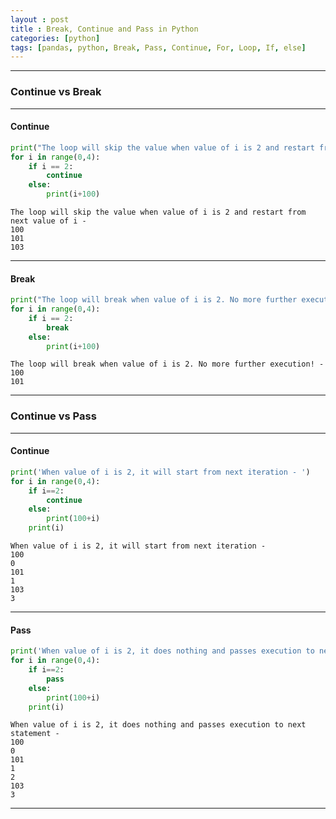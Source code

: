 ```yaml
---
layout : post
title : Break, Continue and Pass in Python
categories: [python]
tags: [pandas, python, Break, Pass, Continue, For, Loop, If, else]
---
```


---

### Continue vs Break

---

#### Continue

```python
print("The loop will skip the value when value of i is 2 and restart from next value of i - ")
for i in range(0,4):
    if i == 2:
        continue
    else:
        print(i+100)
```
>
    The loop will skip the value when value of i is 2 and restart from next value of i - 
    100
    101
    103


---

#### Break

```python
print("The loop will break when value of i is 2. No more further execution! - ")
for i in range(0,4):
    if i == 2:
        break
    else:
        print(i+100)
```
>
    The loop will break when value of i is 2. No more further execution! - 
    100
    101


---

### Continue vs Pass

---

#### Continue


```python
print('When value of i is 2, it will start from next iteration - ')
for i in range(0,4):
    if i==2:
        continue
    else:
        print(100+i)
    print(i)
```
>
    When value of i is 2, it will start from next iteration - 
    100
    0
    101
    1
    103
    3

---

#### Pass



```python
print('When value of i is 2, it does nothing and passes execution to next statement - ')
for i in range(0,4):
    if i==2:
        pass
    else:
        print(100+i)
    print(i)
```
>
    When value of i is 2, it does nothing and passes execution to next statement - 
    100
    0
    101
    1
    2
    103
    3

---